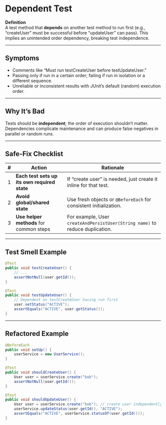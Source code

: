 # Dependent Test

**Definition**  
A test method that **depends** on another test method to run first (e.g., “createUser” must be successful before “updateUser” can pass). This implies an unintended order dependency, breaking test independence.

---

## Symptoms
- Comments like “Must run testCreateUser before testUpdateUser.”
- Passing only if run in a certain order; failing if run in isolation or a different sequence.
- Unreliable or inconsistent results with JUnit’s default (random) execution order.

---

## Why It’s Bad
Tests should be **independent**; the order of execution shouldn’t matter. Dependencies complicate maintenance and can produce false negatives in parallel or random runs.

---

## Safe‑Fix Checklist
| # | Action | Rationale |
|---|---|---|
| 1 | **Each test sets up its own required state** | If “create user” is needed, just create it inline for that test. |
| 2 | **Avoid global/shared state** | Use fresh objects or `@BeforeEach` for consistent initialization. |
| 3 | **Use helper methods** for common steps | For example, User `createAndPersistUser(String name)` to reduce duplication. |

---

## Test Smell Example
```java
@Test
public void testCreateUser() {
    // ...
    assertNotNull(user.getId());
}

@Test
public void testUpdateUser() {
    // Dependent on testCreateUser having run first
    user.setStatus("ACTIVE");
    assertEquals("ACTIVE", user.getStatus());
}
```

---

## Refactored Example
```java
@BeforeEach
public void setUp() {
    userService = new UserService();
}

@Test
public void shouldCreateUser() {
    User user = userService.create("bob");
    assertNotNull(user.getId());
}

@Test
public void shouldUpdateUser() {
    User user = userService.create("bob"); // create user independently
    userService.updateStatus(user.getId(), "ACTIVE");
    assertEquals("ACTIVE", userService.statusOf(user.getId()));
}
```